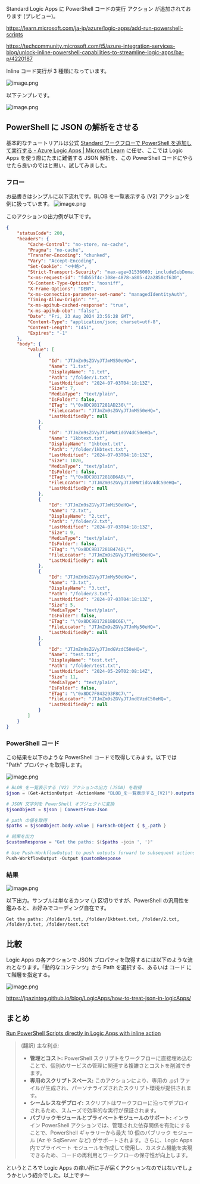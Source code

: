 Standard Logic Apps に PowerShell コードの実行 アクション が追加されております (プレビュー)。


https://learn.microsoft.com/ja-jp/azure/logic-apps/add-run-powershell-scripts


https://techcommunity.microsoft.com/t5/azure-integration-services-blog/unlock-inline-powershell-capabilities-to-streamline-logic-apps/ba-p/4220187

Inline コード実行が 3 種類になっています。

![image.png](https://qiita-image-store.s3.ap-northeast-1.amazonaws.com/0/93824/5ec4366c-29ed-b40d-000c-658bcf0b82e6.png)

以下テンプレです。

![image.png](https://qiita-image-store.s3.ap-northeast-1.amazonaws.com/0/93824/e18668b1-5119-76fb-1525-6506eb0fcaaf.png)


## PowerShell に JSON の解析をさせる

基本的なチュートリアルは公式 [Standard ワークフローで PowerShell を追加して実行する - Azure Logic Apps | Microsoft Learn](https://learn.microsoft.com/ja-jp/azure/logic-apps/add-run-powershell-scripts) に任せ、ここでは Logic Apps を使う際にたまに難儀する JSON 解析を、この PowerShell コードにやらせたら良いのではと思い、試してみました。


### フロー

お品書きはシンプルに以下流れです。BLOB を一覧表示する (V2) アクションを例に扱っています。
![image.png](https://qiita-image-store.s3.ap-northeast-1.amazonaws.com/0/93824/cc4aa326-3d9c-ad6c-6d66-5ce891da3b25.png)

このアクションの出力例が以下です。

```json
{
    "statusCode": 200,
    "headers": {
        "Cache-Control": "no-store, no-cache",
        "Pragma": "no-cache",
        "Transfer-Encoding": "chunked",
        "Vary": "Accept-Encoding",
        "Set-Cookie": "<中略>",
        "Strict-Transport-Security": "max-age=31536000; includeSubDomains",
        "x-ms-request-id": "fdb55f4c-308e-4878-a805-42a2850cf630",
        "X-Content-Type-Options": "nosniff",
        "X-Frame-Options": "DENY",
        "x-ms-connection-parameter-set-name": "managedIdentityAuth",
        "Timing-Allow-Origin": "*",
        "x-ms-apihub-cached-response": "true",
        "x-ms-apihub-obo": "false",
        "Date": "Fri, 23 Aug 2024 23:56:28 GMT",
        "Content-Type": "application/json; charset=utf-8",
        "Content-Length": "1451",
        "Expires": "-1"
    },
    "body": {
        "value": [
            {
                "Id": "JTJmZm9sZGVyJTJmMS50eHQ=",
                "Name": "1.txt",
                "DisplayName": "1.txt",
                "Path": "/folder/1.txt",
                "LastModified": "2024-07-03T04:18:13Z",
                "Size": 7,
                "MediaType": "text/plain",
                "IsFolder": false,
                "ETag": "\"0x8DC9B17281AD230\"",
                "FileLocator": "JTJmZm9sZGVyJTJmMS50eHQ=",
                "LastModifiedBy": null
            },
            {
                "Id": "JTJmZm9sZGVyJTJmMWtidGV4dC50eHQ=",
                "Name": "1kbtext.txt",
                "DisplayName": "1kbtext.txt",
                "Path": "/folder/1kbtext.txt",
                "LastModified": "2024-07-03T04:18:13Z",
                "Size": 1020,
                "MediaType": "text/plain",
                "IsFolder": false,
                "ETag": "\"0x8DC9B172818D6AB\"",
                "FileLocator": "JTJmZm9sZGVyJTJmMWtidGV4dC50eHQ=",
                "LastModifiedBy": null
            },
            {
                "Id": "JTJmZm9sZGVyJTJmMi50eHQ=",
                "Name": "2.txt",
                "DisplayName": "2.txt",
                "Path": "/folder/2.txt",
                "LastModified": "2024-07-03T04:18:13Z",
                "Size": 9,
                "MediaType": "text/plain",
                "IsFolder": false,
                "ETag": "\"0x8DC9B17281B474D\"",
                "FileLocator": "JTJmZm9sZGVyJTJmMi50eHQ=",
                "LastModifiedBy": null
            },
            {
                "Id": "JTJmZm9sZGVyJTJmMy50eHQ=",
                "Name": "3.txt",
                "DisplayName": "3.txt",
                "Path": "/folder/3.txt",
                "LastModified": "2024-07-03T04:18:13Z",
                "Size": 5,
                "MediaType": "text/plain",
                "IsFolder": false,
                "ETag": "\"0x8DC9B17281BBC6E\"",
                "FileLocator": "JTJmZm9sZGVyJTJmMy50eHQ=",
                "LastModifiedBy": null
            },
            {
                "Id": "JTJmZm9sZGVyJTJmdGVzdC50eHQ=",
                "Name": "test.txt",
                "DisplayName": "test.txt",
                "Path": "/folder/test.txt",
                "LastModified": "2024-05-29T02:08:14Z",
                "Size": 11,
                "MediaType": "text/plain",
                "IsFolder": false,
                "ETag": "\"0x8DC7F843293F8C7\"",
                "FileLocator": "JTJmZm9sZGVyJTJmdGVzdC50eHQ=",
                "LastModifiedBy": null
            }
        ]
    }
}
```

### PowerShell コード

この結果を以下のような PowerShell コードで取得してみます。以下では "Path" プロパティを取得します。 

![image.png](https://qiita-image-store.s3.ap-northeast-1.amazonaws.com/0/93824/8ac64f32-fd4e-4810-346b-20c428bffb78.png)

```powershell
# BLOB_を一覧表示する_(V2) アクションの出力 (JSON) を取得
$json = (Get-ActionOutput -ActionName "BLOB_を一覧表示する_(V2)").outputs.ToString();

# JSON 文字列を PowerShell オブジェクトに変換
$jsonObject = $json | ConvertFrom-Json

# path の値を取得
$paths = $jsonObject.body.value | ForEach-Object { $_.path }

# 結果を出力
$customResponse = "Get the paths: $($paths -join ', ')"

# Use Push-WorkflowOutput to push outputs forward to subsequent actions
Push-WorkflowOutput -Output $customResponse
```


### 結果

![image.png](https://qiita-image-store.s3.ap-northeast-1.amazonaws.com/0/93824/6a3eba7e-87ab-5803-47b2-f24a4bc7115a.png)

以下出力。サンプルは単なるカンマ (,) 区切りですが、PowerShell の汎用性を鑑みると、お好みでコーディング自在です。

```
Get the paths: /folder/1.txt, /folder/1kbtext.txt, /folder/2.txt, /folder/3.txt, /folder/test.txt
```


## 比較

Logic Apps の各アクションで JSON プロパティを取得するには以下のような流れとなります。「動的なコンテンツ」から Path を選択する、あるいは コード にて階層を指定する。

![image.png](https://qiita-image-store.s3.ap-northeast-1.amazonaws.com/0/93824/63fec866-33ab-23fa-f914-35dee2f54528.png)

https://jpazinteg.github.io/blog/LogicApps/how-to-treat-json-in-logicApps/


## まとめ

[Run PowerShell Scripts directly in Logic Apps with inline action](https://techcommunity.microsoft.com/t5/azure-integration-services-blog/unlock-inline-powershell-capabilities-to-streamline-logic-apps/ba-p/4220187)

> (翻訳) 主な利点:
> - **管理とコスト:** PowerShell スクリプトをワークフローに直接埋め込むことで、個別のサービスの管理に関連する複雑さとコストを削減できます。
> - **専用のスクリプトスペース:** このアクションにより、専用の .ps1 ファイルが生成され、パーソナライズされたスクリプト環境が提供されます。
> - **シームレスなデプロイ:** スクリプトはワークフローに沿ってデプロイされるため、スムーズで効率的な実行が保証されます。
> - **パブリックモジュールとプライベートモジュールのサポート:** インライン PowerShell アクションでは、管理された依存関係を有効にすることで、PowerShell ギャラリーから最大 10 個のパブリック モジュール (Az や SqlServer など) がサポートされます。さらに、Logic Apps 内でプライベート モジュールを作成して使用し、カスタム機能を実現できるため、コードの再利用とワークフローの保守性が向上します。

というところで Logic Apps の痒い所に手が届くアクションなのではないでしょうかという紹介でした。以上です～
